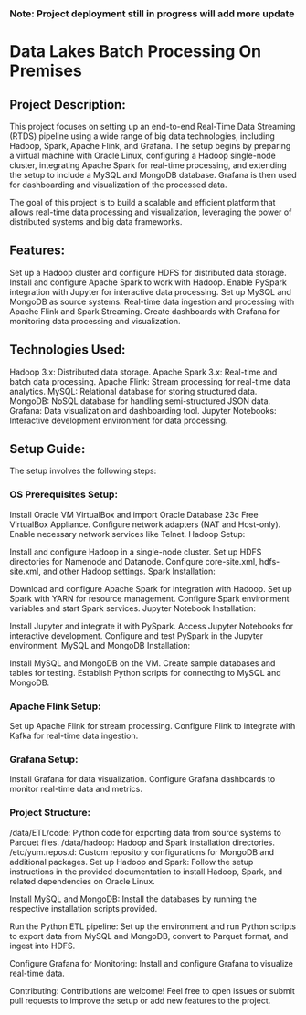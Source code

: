 ### Note: Project deployment still in progress will add more update

# Data Lakes Batch Processing On Premises


## Project Description:
This project focuses on setting up an end-to-end Real-Time Data Streaming (RTDS) pipeline using a wide range of big data technologies, including Hadoop, Spark, Apache Flink, and Grafana. The setup begins by preparing a virtual machine with Oracle Linux, configuring a Hadoop single-node cluster, integrating Apache Spark for real-time processing, and extending the setup to include a MySQL and MongoDB database. Grafana is then used for dashboarding and visualization of the processed data.

The goal of this project is to build a scalable and efficient platform that allows real-time data processing and visualization, leveraging the power of distributed systems and big data frameworks.

## Features:
Set up a Hadoop cluster and configure HDFS for distributed data storage.
Install and configure Apache Spark to work with Hadoop.
Enable PySpark integration with Jupyter for interactive data processing.
Set up MySQL and MongoDB as source systems.
Real-time data ingestion and processing with Apache Flink and Spark Streaming.
Create dashboards with Grafana for monitoring data processing and visualization.

## Technologies Used:
Hadoop 3.x: Distributed data storage.
Apache Spark 3.x: Real-time and batch data processing.
Apache Flink: Stream processing for real-time data analytics.
MySQL: Relational database for storing structured data.
MongoDB: NoSQL database for handling semi-structured JSON data.
Grafana: Data visualization and dashboarding tool.
Jupyter Notebooks: Interactive development environment for data processing.

## Setup Guide:
The setup involves the following steps:

### OS Prerequisites Setup:

Install Oracle VM VirtualBox and import Oracle Database 23c Free VirtualBox Appliance.
Configure network adapters (NAT and Host-only).
Enable necessary network services like Telnet.
Hadoop Setup:

Install and configure Hadoop in a single-node cluster.
Set up HDFS directories for Namenode and Datanode.
Configure core-site.xml, hdfs-site.xml, and other Hadoop settings.
Spark Installation:

Download and configure Apache Spark for integration with Hadoop.
Set up Spark with YARN for resource management.
Configure Spark environment variables and start Spark services.
Jupyter Notebook Installation:

Install Jupyter and integrate it with PySpark.
Access Jupyter Notebooks for interactive development.
Configure and test PySpark in the Jupyter environment.
MySQL and MongoDB Installation:

Install MySQL and MongoDB on the VM.
Create sample databases and tables for testing.
Establish Python scripts for connecting to MySQL and MongoDB.

### Apache Flink Setup:

Set up Apache Flink for stream processing.
Configure Flink to integrate with Kafka for real-time data ingestion.

### Grafana Setup:
Install Grafana for data visualization.
Configure Grafana dashboards to monitor real-time data and metrics.

### Project Structure:
/data/ETL/code: Python code for exporting data from source systems to Parquet files.
/data/hadoop: Hadoop and Spark installation directories.
/etc/yum.repos.d: Custom repository configurations for MongoDB and additional packages.
Set up Hadoop and Spark: Follow the setup instructions in the provided documentation to install Hadoop, Spark, and related dependencies on Oracle Linux.

Install MySQL and MongoDB: Install the databases by running the respective installation scripts provided.

Run the Python ETL pipeline: Set up the environment and run Python scripts to export data from MySQL and MongoDB, convert to Parquet format, and ingest into HDFS.

Configure Grafana for Monitoring: Install and configure Grafana to visualize real-time data.

Contributing:
Contributions are welcome! Feel free to open issues or submit pull requests to improve the setup or add new features to the project.

